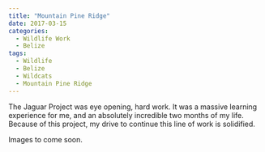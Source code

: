 ```yaml
---
title: "Mountain Pine Ridge"
date: 2017-03-15
categories:
  - Wildlife Work
  - Belize
tags:
  - Wildlife
  - Belize
  - Wildcats
  - Mountain Pine Ridge
---
```


The Jaguar Project was eye opening, hard work. It was a massive learning experience for me, and an absolutely incredible two months of my life. Because of this project, my drive to continue this line of work is solidified.

Images to come soon.
